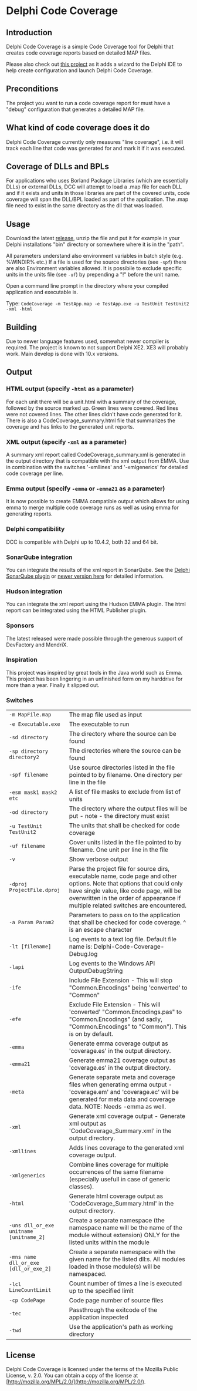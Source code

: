 # Delphi Code Coverage

## Introduction
Delphi Code Coverage is a simple Code Coverage tool for Delphi that creates code coverage reports 
based on detailed MAP files.

Please also check out [this project](https://github.com/MHumm/delphi-code-coverage-wizard-plus) as it adds a wizard to the 
Delphi IDE to help create configuration and launch Delphi Code Coverage.

## Preconditions
The project you want to run a code coverage report for must have a "debug" configuration that generates a 
detailed MAP file.

## What kind of code coverage does it do
Delphi Code Coverage currently only measures "line coverage", i.e. it will track each line that code was generated for 
and mark it if it was executed.

## Coverage of DLLs and BPLs
For applications who uses Borland Package Libraries (which are essentially DLLs) or external DLLs, DCC will attempt to 
load a .map file for each DLL and if it exists and units in those libraries are part of the covered units, 
code coverage will span the DLL/BPL loaded as part of the application. The .map file need to exist in the same 
directory as the dll that was loaded.

## Usage
Download the latest [release](https://github.com/DelphiCodeCoverage/DelphiCodeCoverage/releases), 
unzip the file and put it for example in your Delphi installations "bin" directory or somewhere where it is in 
the "path". 

All parameters understand also environment variables in batch style (e.g. %WINDIR% etc.)
If a file is used for the source directories (see `-spf`) there are also Environment variables allowed.
It is possibile to exclude specific units in the units file (see `-uf`) by prepending a "!" before the unit name.

Open a command line prompt in the directory where your compiled application and executable is. 

Type: `CodeCoverage -m TestApp.map -e TestApp.exe -u TestUnit TestUnit2 -xml -html`

## Building

Due to newer language features used, somewhat newer compiler is required. The project is known to not support Delphi XE2.
XE3 will probably work. Main develop is done with 10.x versions.

## Output
### HTML output (specify `-html` as a parameter)
For each unit there will be a unit.html with a summary of the coverage, followed by the source marked up. 
Green lines were covered. Red lines were not covered lines. The other lines didn't have code generated for it. 
There is also a CodeCoverage_summary.html file that summarizes the coverage and has links to the generated unit reports.

### XML output (specify `-xml` as a parameter)
A summary xml report called CodeCoverage_summary.xml is generated in the output directory that is compatible with the 
xml output from EMMA. Use in combination with the switches '-xmllines' and '-xmlgenerics' for detailed code coverage per line.

### Emma output (specify `-emma` or `-emma21` as a parameter)
It is now possible to create EMMA compatible output which allows for using emma to merge multiple code coverage runs as 
well as using emma for generating reports.

### Delphi compatibility
DCC is compatible with Delphi up to 10.4.2, both 32 and 64 bit.

### SonarQube integration
You can integrate the results of the xml report in SonarQube. See the [Delphi SonarQube plugin](https://github.com/mendrix/SonarDelphi) 
or [newer version here](https://github.com/JAM-Software/SonarDelphi) 
for detailed information.

### Hudson integration
You can integrate the xml report using the Hudson EMMA plugin. The html report can be integrated using the 
HTML Publisher plugin.

### Sponsors
The latest released were made possible through the generous support of DevFactory and MendriX.

### Inspiration
This project was inspired by great tools in the Java world such as Emma. This project has been lingering in an 
unfinished form on my harddrive for more than a year. Finally it slipped out.

### Switches
<table>
    <tr><td><code>-m MapFile.map</code></td><td>The map file used as input</td></tr>
    <tr><td><code>-e Executable.exe</code></td><td>The executable to run</td></tr>
    <tr><td><code>-sd directory</code></td><td>The directory where the source can be found</td></tr>
    <tr><td><code>-sp directory directory2</code></td><td>The directories where the source can be found</td></tr>
    <tr><td><code>-spf filename</code></td><td>Use source directories listed in the file pointed to by filename. One directory per line in the file</td></tr>
    <tr><td><code>-esm mask1 mask2 etc</code></td><td>A list of file masks to exclude from list of units</td></tr>
    <tr><td><code>-od directory</code></td><td>The directory where the output files will be put - note - the directory must exist</td></tr>
    <tr><td><code>-u TestUnit TestUnit2</code></td><td>The units that shall be checked for code coverage</td></tr>
    <tr><td><code>-uf filename</code></td><td>Cover units listed in the file pointed to by filename. One unit per line in the file</td></tr>
    <tr><td><code>-v</code></td><td>Show verbose output</td></tr>
    <tr><td><code>-dproj ProjectFile.dproj</code></td><td>Parse the project file for source dirs, executable name, code page and other options. Note that options that could only have single value, like code page, will be overwritten in the order of appearance if multiple related switches are encountered.</td></tr>
    <tr><td><code>-a Param Param2</code></td><td>Parameters to pass on to the application that shall be checked for code coverage. ^ is an escape character</td></tr>
    <tr><td><code>-lt [filename]</code></td><td>Log events to a text log file. Default file name is: Delphi-Code-Coverage-Debug.log</td></tr>
    <tr><td><code>-lapi</code></td><td>Log events to the Windows API OutputDebugString</td></tr>
    <tr><td><code>-ife</code></td><td>Include File Extension - This will stop "Common.Encodings" being 'converted' to "Common"</td></tr>
    <tr><td><code>-efe</code></td><td>Exclude File Extension - This will 'converted' "Common.Encodings.pas" to "Common.Encodings" (and sadly, "Common.Encodings" to "Common"). This is on by default.</td></tr>
    <tr><td><code>-emma</code></td><td>Generate emma coverage output as 'coverage.es' in the output directory.</td></tr>
    <tr><td><code>-emma21</code></td><td>Generate emma21 coverage output as 'coverage.es' in the output directory.</td></tr>	
    <tr><td><code>-meta</code></td><td>Generate separate meta and coverage files when generating emma output - 'coverage.em' and 'coverage.ec' will be generated for meta data and coverage data. NOTE: Needs -emma as well.</td></tr>
    <tr><td><code>-xml</code></td><td>Generate xml coverage output - Generate xml output as 'CodeCoverage_Summary.xml' in the output directory.</td></tr>
    <tr><td><code>-xmllines</code></td><td>Adds lines coverage to the generated xml coverage output.</td></tr>
    <tr><td><code>-xmlgenerics</code></td><td>Combine lines coverage for multiple occurrences of the same filename (especially usefull in case of generic classes).</td></tr>	
    <tr><td><code>-html</code></td><td>Generate html coverage output as 'CodeCoverage_Summary.html' in the output directory.</td></tr>
    <tr><td><code>-uns dll_or_exe unitname [unitname_2]</code></td><td>Create a separate namespace (the namespace name will be the name of the module without extension) ONLY for the listed units within the module</td></tr>
    <tr><td><code>-mns name dll_or_exe [dll_or_exe_2]</code></td><td>Create a separate namespace with the given name for the listed dll:s. All modules loaded in those module(s) will be namespaced.</td></tr>
    <tr><td><code>-lcl LineCountLimit</code></td><td>Count number of times a line is executed up to the specified limit</td></tr>
    <tr><td><code>-cp CodePage</code></td><td>Code page number of source files</td></tr>
    <tr><td><code>-tec</code></td><td>Passthrough the exitcode of the application inspected</td></tr>
    <tr><td><code>-twd</code></td><td>Use the application's path as working directory</td></tr>
</table>

## License

Delphi Code Coverage is licensed under the terms of the Mozilla Public
License, v. 2.0. You can obtain a copy of the license at [http://mozilla.org/MPL/2.0/](http://mozilla.org/MPL/2.0/).
